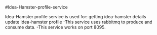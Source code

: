 

#Idea-Hamster-profile-service

Idea-Hamster profile service is used for:
getting idea-hamster details
update idea-hamster profile
-This service uses rabbitmq to produce and consume data.
-This service works on port 8095.

